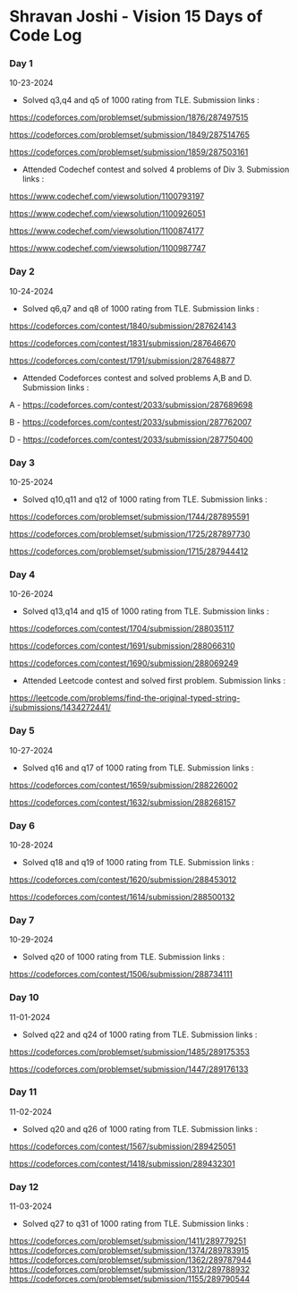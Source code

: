 # Shravan Joshi - Vision 15 Days of Code Log

### Day 1

10-23-2024

- Solved q3,q4 and q5 of 1000 rating from TLE. 
Submission links : 

https://codeforces.com/problemset/submission/1876/287497515

https://codeforces.com/problemset/submission/1849/287514765

https://codeforces.com/problemset/submission/1859/287503161

- Attended Codechef contest and solved 4 problems of Div 3.
Submission links :

https://www.codechef.com/viewsolution/1100793197

https://www.codechef.com/viewsolution/1100926051

https://www.codechef.com/viewsolution/1100874177

https://www.codechef.com/viewsolution/1100987747


### Day 2

10-24-2024

- Solved q6,q7 and q8 of 1000 rating from TLE. 
Submission links : 

https://codeforces.com/contest/1840/submission/287624143

https://codeforces.com/contest/1831/submission/287646670

https://codeforces.com/contest/1791/submission/287648877

- Attended Codeforces contest and solved problems A,B and D.
Submission links :

A - https://codeforces.com/contest/2033/submission/287689698

B - https://codeforces.com/contest/2033/submission/287762007

D - https://codeforces.com/contest/2033/submission/287750400


### Day 3

10-25-2024

- Solved q10,q11 and q12 of 1000 rating from TLE. 
Submission links : 

https://codeforces.com/problemset/submission/1744/287895591

https://codeforces.com/problemset/submission/1725/287897730

https://codeforces.com/problemset/submission/1715/287944412


### Day 4

10-26-2024

- Solved q13,q14 and q15 of 1000 rating from TLE. 
Submission links : 

https://codeforces.com/contest/1704/submission/288035117

https://codeforces.com/contest/1691/submission/288066310

https://codeforces.com/contest/1690/submission/288069249

- Attended Leetcode contest and solved first problem.
Submission links :

https://leetcode.com/problems/find-the-original-typed-string-i/submissions/1434272441/


### Day 5

10-27-2024

- Solved q16 and q17 of 1000 rating from TLE.
Submission links :

https://codeforces.com/contest/1659/submission/288226002

https://codeforces.com/contest/1632/submission/288268157


### Day 6

10-28-2024

- Solved q18 and q19 of 1000 rating from TLE.
Submission links :

https://codeforces.com/contest/1620/submission/288453012

https://codeforces.com/contest/1614/submission/288500132


### Day 7

10-29-2024

- Solved q20 of 1000 rating from TLE.
Submission links :

https://codeforces.com/contest/1506/submission/288734111


### Day 10

11-01-2024

- Solved q22 and q24 of 1000 rating from TLE.
Submission links :

https://codeforces.com/problemset/submission/1485/289175353

https://codeforces.com/problemset/submission/1447/289176133


### Day 11

11-02-2024

- Solved q20 and q26 of 1000 rating from TLE.
Submission links :

https://codeforces.com/contest/1567/submission/289425051

https://codeforces.com/contest/1418/submission/289432301


### Day 12

11-03-2024

- Solved q27 to q31 of 1000 rating from TLE.
Submission links :

https://codeforces.com/problemset/submission/1411/289779251
https://codeforces.com/problemset/submission/1374/289783915
https://codeforces.com/problemset/submission/1362/289787944
https://codeforces.com/problemset/submission/1312/289788932
https://codeforces.com/problemset/submission/1155/289790544

